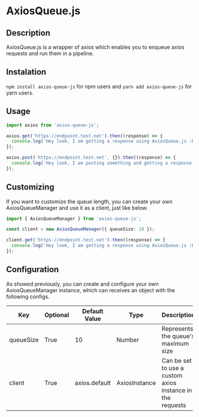 # AxiosQueue.js

## Description

AxiosQueue.js is a wrapper of axios which enables you to enqueue axios requests and run them in a pipeline.

## Instalation

`npm install axios-queue-js` for npm users and `yarn add axios-queue-js` for yarn users.

## Usage

```typescript
import axios from 'axios-queue-js';

axios.get('https://endpoint.test.net').then((response) => {
  console.log('Hey look, I am getting a response using AxiosQueue.js :D');
});

axios.post('https://endpoint.test.net', {}).then((response) => {
  console.log('Hey look, I am posting something and getting a response using AxiosQueue.js :D');
});
```

## Customizing

If you want to customize the queue length, you can create your own AxiosQueueManager and use it as a client, just like below.

```typescript
import { AxiosQueueManager } from 'axios-queue-js';

const client = new AxiosQueueManager({ queueSize: 10 });

client.get('https://endpoint.test.net').then((response) => {
  console.log('Hey look, I am getting a response using AxiosQueue.js :D');
});
```

## Configuration

As showed previously, you can create and configure your own AxiosQueueManager instance, which can receives an object with the following configs.

| Key       | Optional | Default Value | Type          | Description                                               |
| --------- | -------- | ------------- | ------------- | --------------------------------------------------------- |
| queueSize | True     | 10            | Number        | Represents the queue's maximum size                       |
| client    | True     | axios.default | AxiosInstance | Can be set to use a custom axios instance in the requests |
